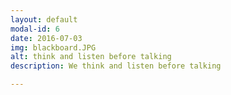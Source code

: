 ```yaml
---
layout: default
modal-id: 6
date: 2016-07-03
img: blackboard.JPG
alt: think and listen before talking
description: We think and listen before talking

---
```

